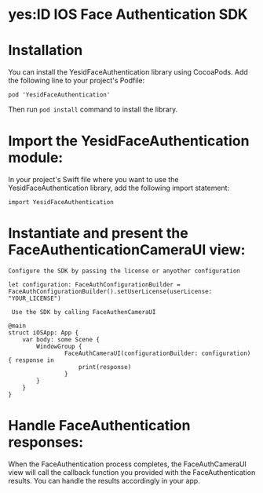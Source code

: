 # yes:ID IOS Face Authentication SDK

# Installation
You can install the YesidFaceAuthentication library using CocoaPods. Add the following line to your project's Podfile:

`pod 'YesidFaceAuthentication'`

Then run `pod install` command to install the library.

# Import the YesidFaceAuthentication module:

In your project's Swift file where you want to use the YesidFaceAuthentication library, add the following import statement:

```
import YesidFaceAuthentication
```

# Instantiate and present the FaceAuthenticationCameraUI view:

`Configure the SDK by passing the license or anyother configuration`

```
let configuration: FaceAuthConfigurationBuilder = FaceAuthConfigurationBuilder().setUserLicense(userLicense: "YOUR_LICENSE")

```
` Use the SDK by calling FaceAuthenCameraUI`
```
@main
struct iOSApp: App {
    var body: some Scene {
        WindowGroup {
                FaceAuthCameraUI(configurationBuilder: configuration) { response in
                    print(response)
                }
        }
    }
}
```

# Handle FaceAuthentication responses:

When the FaceAuthentication process completes, the FaceAuthCameraUI view will call the callback function you provided with the FaceAuthentication results. You can handle the results accordingly in your app.



